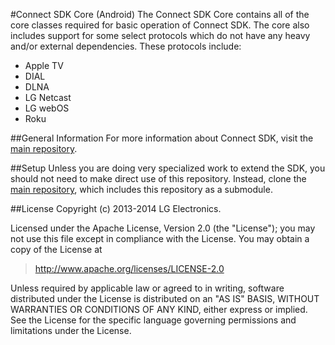 #Connect SDK Core (Android)
The Connect SDK Core contains all of the core classes required for basic operation of Connect SDK. The core also includes support for some select protocols which do not have any heavy and/or external dependencies. These protocols include:
- Apple TV
- DIAL
- DLNA
- LG Netcast
- LG webOS
- Roku

##General Information
For more information about Connect SDK, visit the [main repository](https://github.com/ConnectSDK/Connect-SDK-Android).

##Setup
Unless you are doing very specialized work to extend the SDK, you should not need to make direct use of this repository. Instead, clone the [main repository](https://github.com/ConnectSDK/Connect-SDK-Android), which includes this repository as a submodule.

##License
Copyright (c) 2013-2014 LG Electronics.

Licensed under the Apache License, Version 2.0 (the "License");
you may not use this file except in compliance with the License.
You may obtain a copy of the License at

> http://www.apache.org/licenses/LICENSE-2.0

Unless required by applicable law or agreed to in writing, software
distributed under the License is distributed on an "AS IS" BASIS,
WITHOUT WARRANTIES OR CONDITIONS OF ANY KIND, either express or implied.
See the License for the specific language governing permissions and
limitations under the License.


